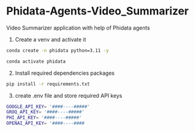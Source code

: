 # Phidata-Agents-Video_Summarizer
Video Summarizer application with help of Phidata agents

1. Create a venv and activate it
```bash
conda create -n phidata python=3.11 -y

conda activate phidata
```

2. Install required dependencies packages
```bash
pip install -r requirements.txt
```

3. create .env file and store required API keys
```bash
GOOGLE_API_KEY= '####----#####'
GROQ_API_KEY= '####----#####'
PHI_API_KEY= '####----#####'
OPENAI_API_KEY= '####----####
```
